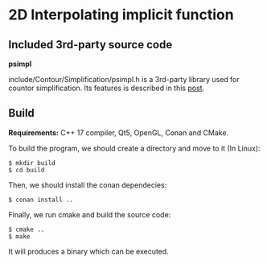 # 2D Interpolating implicit function

## Included 3rd-party source code 

**psimpl**

include/Contour/Simplification/psimpl.h is a 3rd-party library 
used for countor simplification. Its features is described in this 
[post](https://www.codeproject.com/Articles/114797/Polyline-Simplification).

## Build

**Requirements:**  C++ 17 compiler, Qt5, OpenGL, Conan and CMake.   

To build the program, we should create a directory and move to it (In Linux):

```shell
$ mkdir build
$ cd build
```

Then, we should install the conan dependecies:

```shell
$ conan install ..
```

Finally, we run cmake and build the source code:

```shell
$ cmake ..
$ make
```

It will produces a binary which can be executed.


